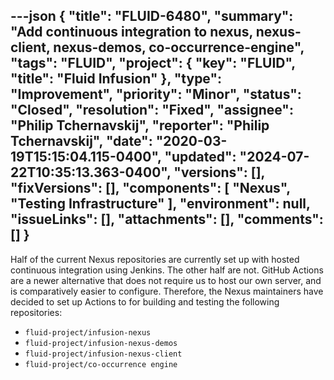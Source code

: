 ---json
{
  "title": "FLUID-6480",
  "summary": "Add continuous integration to nexus, nexus-client, nexus-demos, co-occurrence-engine",
  "tags": "FLUID",
  "project": {
    "key": "FLUID",
    "title": "Fluid Infusion"
  },
  "type": "Improvement",
  "priority": "Minor",
  "status": "Closed",
  "resolution": "Fixed",
  "assignee": "Philip Tchernavskij",
  "reporter": "Philip Tchernavskij",
  "date": "2020-03-19T15:15:04.115-0400",
  "updated": "2024-07-22T10:35:13.363-0400",
  "versions": [],
  "fixVersions": [],
  "components": [
    "Nexus",
    "Testing Infrastructure"
  ],
  "environment": null,
  "issueLinks": [],
  "attachments": [],
  "comments": []
}
---
Half of the current Nexus repositories are currently set up with hosted continuous integration using Jenkins. The other half are not. GitHub Actions are a newer alternative that does not require us to host our own server, and is comparatively easier to configure. Therefore, the Nexus maintainers have decided to set up Actions to for building and testing the following repositories:

* `fluid-project/infusion-nexus`
* `fluid-project/infusion-nexus-demos`
* `fluid-project/infusion-nexus-client`
* `fluid-project/co-occurrence engine`

        